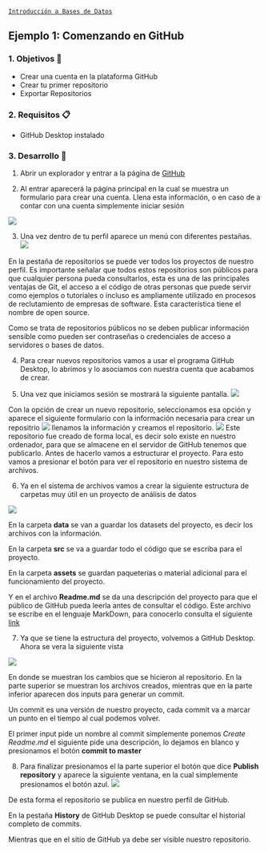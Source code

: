 [`Introducción a Bases de Datos`](../../Readme.md) 

## Ejemplo 1: Comenzando en GitHub

### 1. Objetivos :dart:
- Crear una cuenta en la plataforma GitHub
- Crear tu primer repositorio
- Exportar Repositorios


### 2. Requisitos :clipboard:
- GitHub Desktop instalado

### 3. Desarrollo :rocket:

1.  Abrir un explorador y entrar a la página de [GitHub](https://www.github.com)

2. Al entrar aparecerá la página principal en la cual se muestra un formulario para crear una cuenta. Llena esta información, o en caso de a contar con una cuenta simplemente iniciar sesión

![](img/singup.png)

3. Una vez dentro de tu perfil aparece un menú con diferentes pestañas.
![](img/menu.png)

En la pestaña de repositorios se puede ver todos los proyectos de nuestro perfil. Es importante señalar que todos estos repositorios son públicos para que cualquier persona pueda consultarlos, esta es una de las principales ventajas de Git, el acceso a el código de otras personas que puede servir como ejemplos o tutoriales o incluso es ampliamente utilizado en procesos de reclutamiento de empresas de software. Esta característica tiene el nombre de open source. 


Como se trata de repositorios públicos no se deben publicar información sensible como pueden ser contraseñas o credenciales de acceso a servidores o bases de datos.

4. Para crear nuevos repositorios vamos a usar el programa GitHub Desktop, lo abrimos y lo asociamos con nuestra cuenta que acabamos de crear.

5. Una vez que iniciamos sesión se mostrará la siguiente pantalla.
![](img/desk.png)

Con la opción de crear un nuevo repositorio, seleccionamos esa opción y aparece el siguiente formulario con la información necesaria para crear un repositrio
![](img/newrepo.png)
llenamos la información y creamos el repositorio.
![](img/repo.png)
Este repositorio fue creado de forma local, es decir solo existe en nuestro ordenador, para que se almacene en el servidor de GitHub tenemos que publicarlo. Antes de hacerlo vamos a estructurar el proyecto. Para esto vamos a presionar el botón para ver el repositorio en nuestro sistema de archivos.

6. Ya en el sistema de archivos vamos a crear la siguiente estructura de carpetas muy útil en un proyecto de análisis de datos

![](img/estructura.png)

En la carpeta __data__ se van a guardar los datasets del proyecto, es decir los archivos con la información. 

En la carpeta __src__ se va a guardar todo el código que se escriba para el proyecto.

En la carpeta __assets__ se guardan paqueterias o material adicional para el funcionamiento del proyecto. 

Y en el archivo __Readme.md__ se da una descripción del proyecto para que el público de GitHub pueda leerla antes de consultar el código. Este archivo se escribe en el lenguaje MarkDown, para conocerlo consulta el siguiente [link](https://github.com/adam-p/markdown-here/wiki/Markdown-Cheatsheet)

7. Ya que se tiene la estructura del proyecto, volvemos a GitHub Desktop. Ahora se vera la siguiente vista

![](img/precommit.png)

En donde se muestran los cambios que se hicieron al repositorio. En la parte superior se muestran los archivos creados, mientras que en la parte inferior aparecen dos inputs para generar un commit. 

Un commit es una versión de nuestro proyecto, cada commit va a marcar un punto en el tiempo al cual podemos volver. 

El primer input pide un nombre al commit simplemente ponemos _Create Readme.md_ el siguiente pide una descripción, lo dejamos en blanco y presionamos el botón __commit to master__ 

8. Para finalizar presionamos el la parte superior el botón que dice __Publish repository__ y aparece la siguiente ventana, en la cual simplemente presionamos el botón azul.
![](img/publish.png)

De esta forma el repositorio se publica en nuestro perfil de GitHub. 

En la pestaña __History__ de GitHub Desktop se puede consultar el historial completo de commits.

Mientras que en el sitio de GitHub ya debe ser visible nuestro repositorio.
<br/>
  
